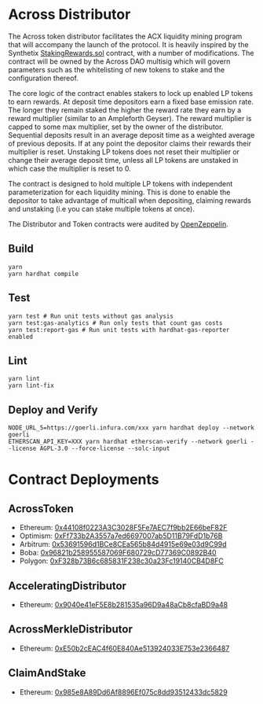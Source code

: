 # Across Distributor

The Across token distributor facilitates the ACX liquidity mining program that will accompany the launch of the protocol. It is heavily inspired by the Synthetix [StakingRewards.sol](https://github.com/Synthetixio/synthetix/blob/v2.66.2/contracts/StakingRewards.sol) contract, with a number of modifications. The contract will be owned by the Across DAO multisig which will govern parameters such as the whitelisting of new tokens to stake and the configuration thereof.

The core logic of the contract enables stakers to lock up enabled LP tokens to earn rewards. At deposit time depositors earn a fixed base emission rate. The longer they remain staked the higher the reward rate they earn by a reward multiplier (similar to an Ampleforth Geyser). The reward multiplier is capped to some max multiplier, set by the owner of the distributor. Sequential deposits result in an average deposit time as a weighted average of previous deposits. If at any point the depositor claims their rewards their multiplier is reset. Unstaking LP tokens does not reset their multiplier or change their average deposit time, unless all LP tokens are unstaked in which case the multiplier is reset to 0.

The contract is designed to hold multiple LP tokens with independent parameterization for each liquidity mining. This is done to enable the depositor to take advantage of multicall when depositing, claiming rewards and unstaking (i.e you can stake multiple tokens at once).

The Distributor and Token contracts were audited by [OpenZeppelin](https://blog.openzeppelin.com/across-token-and-token-distributor-audit/).

## Build

```shell
yarn
yarn hardhat compile
```

## Test

```shell
yarn test # Run unit tests without gas analysis
yarn test:gas-analytics # Run only tests that count gas costs
yarn test:report-gas # Run unit tests with hardhat-gas-reporter enabled
```

## Lint

```shell
yarn lint
yarn lint-fix
```

## Deploy and Verify

```shell
NODE_URL_5=https://goerli.infura.com/xxx yarn hardhat deploy --network goerli
ETHERSCAN_API_KEY=XXX yarn hardhat etherscan-verify --network goerli --license AGPL-3.0 --force-license --solc-input
```

# Contract Deployments

## AcrossToken

- Ethereum: [0x44108f0223A3C3028F5Fe7AEC7f9bb2E66beF82F](https://etherscan.io/address/0x44108f0223A3C3028F5Fe7AEC7f9bb2E66beF82F)
- Optimism: [0xFf733b2A3557a7ed6697007ab5D11B79FdD1b76B](https://optimistic.etherscan.io/address/0xFf733b2A3557a7ed6697007ab5D11B79FdD1b76B)
- Arbitrum: [0x53691596d1BCe8CEa565b84d4915e69e03d9C99d](https://arbiscan.io/address/0x53691596d1BCe8CEa565b84d4915e69e03d9C99d)
- Boba: [0x96821b258955587069F680729cD77369C0892B40](https://bobascan.com/address/0x96821b258955587069f680729cd77369c0892b40)
- Polygon: [0xF328b73B6c685831F238c30a23Fc19140CB4D8FC](https://polygonscan.com/token/0xf328b73b6c685831f238c30a23fc19140cb4d8fc)

## AcceleratingDistributor

- Ethereum: [0x9040e41eF5E8b281535a96D9a48aCb8cfaBD9a48](https://etherscan.io/address/0x9040e41eF5E8b281535a96D9a48aCb8cfaBD9a48)

## AcrossMerkleDistributor

- Ethereum: [0xE50b2cEAC4f60E840Ae513924033E753e2366487](https://etherscan.io/address/0xE50b2cEAC4f60E840Ae513924033E753e2366487)

## ClaimAndStake

- Ethereum: [0x985e8A89Dd6Af8896Ef075c8dd93512433dc5829](https://etherscan.io/address/0x985e8A89Dd6Af8896Ef075c8dd93512433dc5829)
